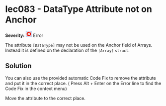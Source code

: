 # Iec083 - DataType Attribute not on Anchor

**Severity:** ![Error](../images/Error.png) Error

The attribute `[DataType]` may not be used on the Anchor field of Arrays.
Instead it is defined on the declaration of the `[Array]` `struct`.


## Solution

You can also use the provided automatic Code Fix to remove the attribute and put it in the correct place. ( Press Alt + Enter on the Error line to find the Code Fix in the context menu) 


Move the attribute to the correct place.